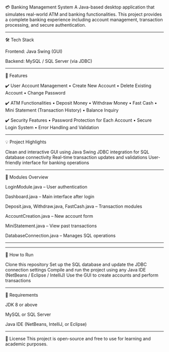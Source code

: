💳 Banking Management System
A Java-based desktop application that simulates real-world ATM and banking functionalities. This project provides a complete banking experience including account management, transaction processing, and secure authentication.

--------------------------------------------------------------------------------------------------------------

🛠️ Tech Stack

Frontend: Java Swing (GUI)

Backend: MySQL / SQL Server (via JDBC)

-------------------------------------------------------------------------------------------------------------------------------------------------
📌 Features

✔️ User Account Management
• Create New Account
• Delete Existing Account
• Change Password

✔️ ATM Functionalities
• Deposit Money
• Withdraw Money
• Fast Cash
• Mini Statement (Transaction History)
• Balance Inquiry

✔️ Security Features
• Password Protection for Each Account
• Secure Login System
• Error Handling and Validation

-------------------------------------------------------------------------------------------------------------------------------------------------
💡 Project Highlights

Clean and interactive GUI using Java Swing
JDBC integration for SQL database connectivity
Real-time transaction updates and validations
User-friendly interface for banking operations

-------------------------------------------------------------------------------------------------------------------------------------------------
📂 Modules Overview

LoginModule.java – User authentication

Dashboard.java – Main interface after login

Deposit.java, Withdraw.java, FastCash.java – Transaction modules

AccountCreation.java – New account form

MiniStatement.java – View past transactions

DatabaseConnection.java – Manages SQL operations

------------------------------------------------
-------------------------------------------------------------------------------------------------
🚀 How to Run

Clone this repository
Set up the SQL database and update the JDBC connection settings
Compile and run the project using any Java IDE (NetBeans / Eclipse / IntelliJ)
Use the GUI to create accounts and perform transactions

-------------------------------------------------------------------------------------------------------------------------------------------------
📘 Requirements

JDK 8 or above

MySQL or SQL Server

Java IDE (NetBeans, IntelliJ, or Eclipse)

-------------------------------------------------------------------------------------------------------------------------------------------------

📄 License
This project is open-source and free to use for learning and academic purposes.
